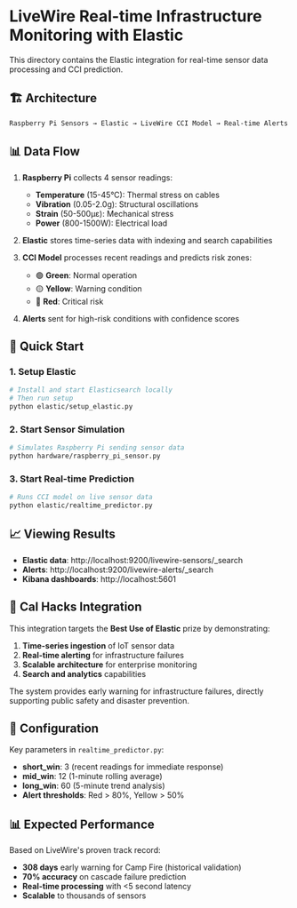 # LiveWire Real-time Infrastructure Monitoring with Elastic

This directory contains the Elastic integration for real-time sensor data processing and CCI prediction.

## 🏗️ Architecture

```
Raspberry Pi Sensors → Elastic → LiveWire CCI Model → Real-time Alerts
```

## 📊 Data Flow

1. **Raspberry Pi** collects 4 sensor readings:
   - **Temperature** (15-45°C): Thermal stress on cables
   - **Vibration** (0.05-2.0g): Structural oscillations
   - **Strain** (50-500µε): Mechanical stress
   - **Power** (800-1500W): Electrical load

2. **Elastic** stores time-series data with indexing and search capabilities

3. **CCI Model** processes recent readings and predicts risk zones:
   - 🟢 **Green**: Normal operation
   - 🟡 **Yellow**: Warning condition  
   - 🔴 **Red**: Critical risk

4. **Alerts** sent for high-risk conditions with confidence scores

## 🚀 Quick Start

### 1. Setup Elastic
```bash
# Install and start Elasticsearch locally
# Then run setup
python elastic/setup_elastic.py
```

### 2. Start Sensor Simulation
```bash
# Simulates Raspberry Pi sending sensor data
python hardware/raspberry_pi_sensor.py
```

### 3. Start Real-time Prediction
```bash
# Runs CCI model on live sensor data
python elastic/realtime_predictor.py
```

## 📈 Viewing Results

- **Elastic data**: http://localhost:9200/livewire-sensors/_search
- **Alerts**: http://localhost:9200/livewire-alerts/_search
- **Kibana dashboards**: http://localhost:5601

## 🎯 Cal Hacks Integration

This integration targets the **Best Use of Elastic** prize by demonstrating:

1. **Time-series ingestion** of IoT sensor data
2. **Real-time alerting** for infrastructure failures
3. **Scalable architecture** for enterprise monitoring
4. **Search and analytics** capabilities

The system provides early warning for infrastructure failures, directly supporting public safety and disaster prevention.

## 🔧 Configuration

Key parameters in `realtime_predictor.py`:
- **short_win**: 3 (recent readings for immediate response)
- **mid_win**: 12 (1-minute rolling average)
- **long_win**: 60 (5-minute trend analysis)
- **Alert thresholds**: Red > 80%, Yellow > 50%

## 📊 Expected Performance

Based on LiveWire's proven track record:
- **308 days** early warning for Camp Fire (historical validation)
- **70% accuracy** on cascade failure prediction
- **Real-time processing** with <5 second latency
- **Scalable** to thousands of sensors